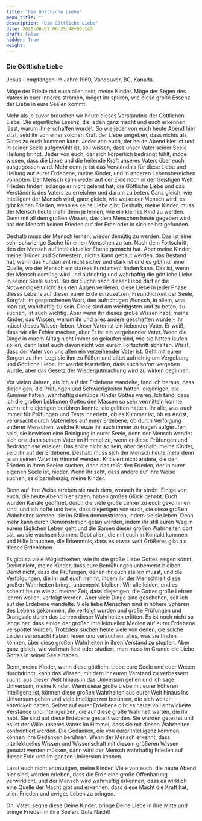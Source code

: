 ```yaml
---
title: "Die Göttliche Liebe"
menu_title: ""
description: "Die Göttliche Liebe"
date: 2020-08-01 06:25:48+00:143
draft: False
hidden: True
weight:
---
```

### Die Göttliche Liebe

Jesus - empfangen im Jahre 1969, Vancouver, BC, Kanada.

Möge der Friede mit euch allen sein, meine Kinder. Möge der Segen des Vaters in euer Inneres strömen, möget ihr spüren, wie diese große Essenz der Liebe in eure Seelen kommt.

Mehr als je zuvor brauchen wir heute dieses Verständnis der Göttlichen Liebe. Die eigentliche Essenz, die jeden ganz macht und euch erkennen lässt, warum ihr erschaffen wurdet. So wie jeder von euch heute Abend hier sitzt, seid ihr von einer solchen Kraft der Liebe umgeben, dass nichts als Gutes zu euch kommen kann. Jeder von euch, der heute Abend hier ist und in seiner Seele aufgewühlt ist, soll wissen, dass unser Vater seiner Seele Heilung bringt. Jeder von euch, der sich körperlich bedrängt fühlt, möge wissen, dass die Liebe und die heilende Kraft unseres Vaters über euch ausgegossen wird. Mehr denn je ist das Verständnis für diese Liebe und Heilung auf eurer Erdebene, meine Kinder, und in anderen Lebensbereichen vonnöten. Der Mensch kann weder auf der Erde noch in der Geistigen Welt Frieden finden, solange er nicht gelernt hat, die Göttliche Liebe und das Verständnis des Vaters zu erreichen und darum zu beten. Ganz gleich, wie intelligent der Mensch wird, ganz gleich, wie weise der Mensch wird, es gibt keinen Frieden, wenn es keine Liebe gibt. Deshalb, meine Kinder, muss der Mensch heute mehr denn je lernen, wie ein kleines Kind zu werden. Denn mit all dem großen Wissen, das dem Menschen heute gegeben wird, hat der Mensch keinen Frieden auf der Erde oder in sich selbst gefunden.

Deshalb muss der Mensch lernen, wieder demütig zu werden. Das ist eine sehr schwierige Sache für einen Menschen zu tun. Nach dem Fortschritt, den der Mensch auf intellektueller Ebene gemacht hat. Aber meine Kinder, meine Brüder und Schwestern, nichts kann gebaut werden, das Bestand hat, wenn das Fundament nicht sicher und stark ist und es gibt nur eine Quelle, wo der Mensch ein starkes Fundament finden kann. Das ist, wenn der Mensch demütig wird und aufrichtig und wahrhaftig die göttliche Liebe in seiner Seele sucht. Bei der Suche nach dieser Liebe darf er die Notwendigkeit nicht aus den Augen verlieren, diese Liebe in jeder Phase dieses Lebens auf dieser euren Erde einzusetzen, Freundlichkeit der Seele, Sorgfalt im gesprochenen Wort, den aufrichtigen Wunsch, in allem, was man tut, wahrhaftig zu sein. Diese sind am wichtigsten und zu beten, zu suchen, ist auch wichtig. Aber wenn ihr dieses große Wissen habt, meine Kinder, das Wissen, warum ihr und alles andere geschaffen wurde - ihr müsst dieses Wissen leben. Unser Vater ist ein liebender Vater. Er weiß, dass wir alle Fehler machen, aber Er ist ein vergebender Vater. Wenn die Dinge in eurem Alltag nicht immer so gelaufen sind, wie sie hätten laufen sollen, dann lasst euch davon nicht von eurem Fortschritt abhalten. Wisst, dass der Vater von uns allen ein verzeihender Vater ist. Geht mit euren Sorgen zu Ihm. Legt sie ihm zu Füßen und bittet aufrichtig um Vergebung und Göttliche Liebe. Ihr werdet feststellen, dass euch sofort vergeben wurde, aber das Gesetz der Wiedergutmachung wird zu wirken beginnen.

Vor vielen Jahren, als ich auf der Erdebene wandelte, fand ich heraus, dass diejenigen, die Prüfungen und Schwierigkeiten hatten, diejenigen, die Kummer hatten, wahrhaftig demütige Kinder Gottes waren. Ich fand, dass ich die großen Lektionen Gottes den Massen so sehr vermitteln konnte, wenn ich diejenigen berühren konnte, die gelitten hatten. Ihr alle, was auch immer für Prüfungen und Tests ihr erlebt, ob es Kummer ist, ob es Angst, verursacht durch Materielles auf eurer Erdebene, ob durch Verfolgung anderer Menschen, welche Kreuze ihr auch immer zu tragen aufgerufen seid, sie bewirken eine Reinigung in eurer Seele, denn der Mensch wendet sich erst dann seinem Vater im Himmel zu, wenn er diese Prüfungen und Bedrängnisse erleidet. Das sollte nicht so sein, aber deshalb, meine Kinder, seid ihr auf der Erdebene. Deshalb muss sich der Mensch heute mehr denn je an seinen Vater im Himmel wenden. Kritisiert nicht andere, die den Frieden in ihren Seelen suchen, denn das reißt den Frieden, der in eurer eigenen Seele ist, nieder. Wenn ihr seht, dass andere auf ihre Weise suchen, seid barmherzig, meine Kinder.

Denn auf ihre Weise streben sie nach dem, wonach ihr strebt. Einige von euch, die heute Abend hier sitzen, haben großes Glück gehabt. Euch wurden Kanäle geöffnet, durch die viele große Lehrer zu euch gekommen sind, und ich hoffe und bete, dass diejenigen von euch, die diese großen Wahrheiten kennen, sie im Stillen demonstrieren, indem sie sie leben. Denn mehr kann durch Demonstration getan werden, indem ihr still euren Weg in eurem täglichen Leben geht und die Samen dieser großen Wahrheiten dort sät, wo sie wachsen können. Gebt allen, die mit euch in Kontakt kommen und Hilfe brauchen, die Erkenntnis, dass es etwas weit Größeres gibt als dieses Erdenleben.

Es gibt so viele Möglichkeiten, wie ihr die große Liebe Gottes zeigen könnt. Denkt nicht, meine Kinder, dass eure Bemühungen unbemerkt bleiben. Denkt nicht, dass die Prüfungen, denen ihr euch stellen müsst, und die Verfolgungen, die ihr auf euch nehmt, indem ihr der Menschheit diese großen Wahrheiten bringt, unbemerkt bleiben. Wir alle leiden, und es scheint heute wie zu meiner Zeit, dass diejenigen, die Gottes große Lehren lehren wollen, verfolgt werden. Aber viele Dinge sind geschehen, seit ich auf der Erdebene wandelte. Viele liebe Menschen sind in höhere Sphären des Lebens gekommen, die verfolgt wurden und große Prüfungen und Drangsale durch das Lehren dieser Wahrheiten erlitten. Es ist noch nicht so lange her, dass einige der großen intellektuellen Medien auf eurer Erdebene verspottet wurden. Trotzdem suchen heute viele von denen, die solche Leiden verursacht haben, lesen und versuchen, alles, was sie finden können, über diese großen Wahrheiten in ihren Verstand zu stopfen. Aber ganz gleich, wie viel man liest oder studiert, man muss im Grunde die Liebe Gottes in seiner Seele haben.

Denn, meine Kinder, wenn diese göttliche Liebe eure Seele und euer Wesen durchdringt, kann das Wissen, mit dem ihr euren Verstand zu verbessern sucht, aus dieser Welt hinaus in das Universum gehen und ich sage Universum, meine Kinder. Wenn diese große Liebe mit eurer höheren Intelligenz ist, können diese großen Wahrheiten aus eurer Welt hinaus ins Universum gehen und viele Intelligenzen berühren, die sich weiter entwickelt haben. Selbst auf eurer Erdebene gibt es heute voll entwickelte Verstände und Intelligenzen, die auf diese große Wahrheit warten, die ihr habt. Sie sind auf diese Erdebene gestellt worden. Sie wurden getestet und es ist der Wille unseres Vaters im Himmel, dass sie mit diesen Wahrheiten konfrontiert werden. Die Gedanken, die von eurer Intelligenz kommen, können ihre Gedanken berühren. Wenn der Mensch erkennt, dass intellektuelles Wissen und Wissenschaft mit diesem größeren Wissen genutzt werden müssen, dann wird der Mensch wahrhaftig Frieden auf dieser Erde und im ganzen Universum kennen.

Lasst euch nicht entmutigen, meine Kinder. Viele von euch, die heute Abend hier sind, werden erleben, dass die Erde eine große Offenbarung verwirklicht, und der Mensch wird wahrhaftig erkennen, dass es wirklich eine Quelle der Macht gibt und erkennen, dass diese Macht die Kraft hat, allen Frieden und ewiges Leben zu bringen.

Oh, Vater, segne diese Deine Kinder, bringe Deine Liebe in ihre Mitte und bringe Frieden in ihre Seelen. Gute Nacht!
